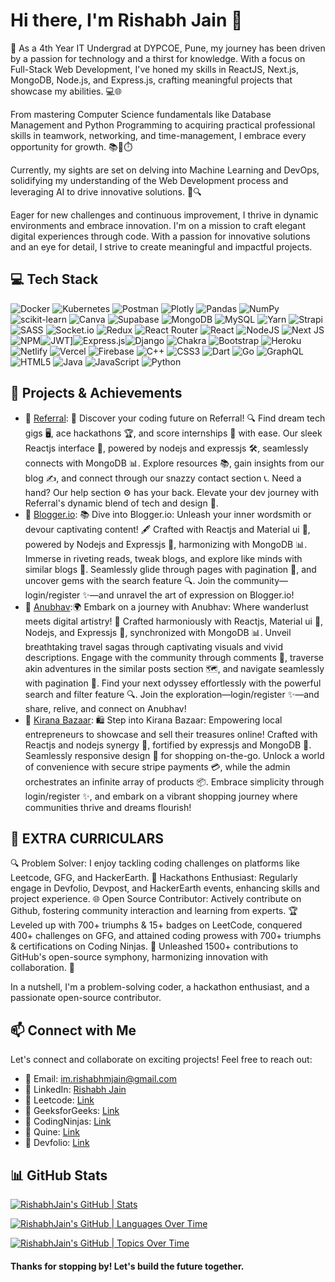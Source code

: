 <!--- Header -->
# Hi there, I'm Rishabh Jain 👋

<!--- Introduction -->
🚀 As a 4th Year IT Undergrad at DYPCOE, Pune, my journey has been driven by a passion for technology and a thirst for knowledge. With a focus on Full-Stack Web Development, I've honed my skills in ReactJS, Next.js, MongoDB, Node.js, and Express.js, crafting meaningful projects that showcase my abilities. 💻🌐

From mastering Computer Science fundamentals like Database Management and Python Programming to acquiring practical professional skills in teamwork, networking, and time-management, I embrace every opportunity for growth. 📚🤝⏱️

Currently, my sights are set on delving into Machine Learning and DevOps, solidifying my understanding of the Web Development process and leveraging AI to drive innovative solutions. 🤖🔍

Eager for new challenges and continuous improvement, I thrive in dynamic environments and embrace innovation. I'm on a mission to craft elegant digital experiences through code. With a passion for innovative solutions and an eye for detail, I strive to create meaningful and impactful projects.

<!--- Tech Stack -->
## 💻 Tech Stack
![Docker](https://img.shields.io/badge/docker-%230db7ed.svg?style=for-the-badge&logo=docker&logoColor=white) ![Kubernetes](https://img.shields.io/badge/kubernetes-%23326ce5.svg?style=for-the-badge&logo=kubernetes&logoColor=white) ![Postman](https://img.shields.io/badge/Postman-FF6C37?style=for-the-badge&logo=postman&logoColor=white) ![Plotly](https://img.shields.io/badge/Plotly-%233F4F75.svg?style=for-the-badge&logo=plotly&logoColor=white) ![Pandas](https://img.shields.io/badge/pandas-%23150458.svg?style=for-the-badge&logo=pandas&logoColor=white) ![NumPy](https://img.shields.io/badge/numpy-%23013243.svg?style=for-the-badge&logo=numpy&logoColor=white) ![scikit-learn](https://img.shields.io/badge/scikit--learn-%23F7931E.svg?style=for-the-badge&logo=scikit-learn&logoColor=white) ![Canva](https://img.shields.io/badge/Canva-%2300C4CC.svg?style=for-the-badge&logo=Canva&logoColor=white) ![Supabase](https://img.shields.io/badge/Supabase-3ECF8E?style=for-the-badge&logo=supabase&logoColor=white) ![MongoDB](https://img.shields.io/badge/MongoDB-%234ea94b.svg?style=for-the-badge&logo=mongodb&logoColor=white) ![MySQL](https://img.shields.io/badge/mysql-%2300f.svg?style=for-the-badge&logo=mysql&logoColor=white) ![Yarn](https://img.shields.io/badge/yarn-%232C8EBB.svg?style=for-the-badge&logo=yarn&logoColor=white) ![Strapi](https://img.shields.io/badge/strapi-%232E7EEA.svg?style=for-the-badge&logo=strapi&logoColor=white) ![SASS](https://img.shields.io/badge/SASS-hotpink.svg?style=for-the-badge&logo=SASS&logoColor=white) ![Socket.io](https://img.shields.io/badge/Socket.io-black?style=for-the-badge&logo=socket.io&badgeColor=010101) 
![Redux](https://img.shields.io/badge/redux-%23593d88.svg?style=for-the-badge&logo=redux&logoColor=white) 
![React Router](https://img.shields.io/badge/React_Router-CA4245?style=for-the-badge&logo=react-router&logoColor=white) 
![React](https://img.shields.io/badge/react-%2320232a.svg?style=for-the-badge&logo=react&logoColor=%2361DAFB) 
![NodeJS](https://img.shields.io/badge/node.js-6DA55F?style=for-the-badge&logo=node.js&logoColor=white) 
![Next JS](https://img.shields.io/badge/Next-black?style=for-the-badge&logo=next.js&logoColor=white) 
![NPM](https://img.shields.io/badge/NPM-%23000000.svg?style=for-the-badge&logo=npm&logoColor=white)![JWT](https://img.shields.io/badge/JWT-black?style=for-the-badge&logo=JSON%20web%20tokens)]![Express.js](https://img.shields.io/badge/express.js-%23404d59.svg?style=for-the-badge&logo=express&logoColor=%2361DAFB)![Django](https://img.shields.io/badge/django-%23092E20.svg?style=for-the-badge&logo=django&logoColor=white) ![Chakra](https://img.shields.io/badge/chakra-%234ED1C5.svg?style=for-the-badge&logo=chakraui&logoColor=white) ![Bootstrap](https://img.shields.io/badge/bootstrap-%23563D7C.svg?style=for-the-badge&logo=bootstrap&logoColor=white) ![Heroku](https://img.shields.io/badge/heroku-%23430098.svg?style=for-the-badge&logo=heroku&logoColor=white)![Netlify](https://img.shields.io/badge/netlify-%23000000.svg?style=for-the-badge&logo=netlify&logoColor=#00C7B7) ![Vercel](https://img.shields.io/badge/vercel-%23000000.svg?style=for-the-badge&logo=vercel&logoColor=white) ![Firebase](https://img.shields.io/badge/firebase-%23039BE5.svg?style=for-the-badge&logo=firebase) ![C++](https://img.shields.io/badge/c++-%2300599C.svg?style=for-the-badge&logo=c%2B%2B&logoColor=white) ![CSS3](https://img.shields.io/badge/css3-%231572B6.svg?style=for-the-badge&logo=css3&logoColor=white) ![Dart](https://img.shields.io/badge/dart-%230175C2.svg?style=for-the-badge&logo=dart&logoColor=white) ![Go](https://img.shields.io/badge/go-%2300ADD8.svg?style=for-the-badge&logo=go&logoColor=white) ![GraphQL](https://img.shields.io/badge/-GraphQL-E10098?style=for-the-badge&logo=graphql&logoColor=white) ![HTML5](https://img.shields.io/badge/html5-%23E34F26.svg?style=for-the-badge&logo=html5&logoColor=white) ![Java](https://img.shields.io/badge/java-%23ED8B00.svg?style=for-the-badge&logo=java&logoColor=white) ![JavaScript](https://img.shields.io/badge/javascript-%23323330.svg?style=for-the-badge&logo=javascript&logoColor=%23F7DF1E) ![Python](https://img.shields.io/badge/python-3670A0?style=for-the-badge&logo=python&logoColor=ffdd54)

<!--- Projects & Achievements -->
## 🚀 Projects & Achievements
- 🌟 [Referral](https://github.com/RishabhJain-11): 🚀 Discover your coding future on Referral! 🔍 Find dream tech gigs 🖥️, ace hackathons 🏆, and score internships 📝 with ease. Our sleek Reactjs interface 🎨, powered by nodejs and expressjs 🛠️, seamlessly connects with MongoDB 📊. Explore resources 📚, gain insights from our blog ✍️, and connect through our snazzy contact section 📞. Need a hand? Our help section ⚙️ has your back. Elevate your dev journey with Referral's dynamic blend of tech and design 🌟.
- 🌟 [Blogger.io](https://github.com/RishabhJain-11): 📚 Dive into Blogger.io: Unleash your inner wordsmith or devour captivating content! 🖋️ Crafted with Reactjs and Material ui 🎨, powered by Nodejs and Expressjs 🚀, harmonizing with MongoDB 📊. Immerse in riveting reads, tweak blogs, and explore like minds with similar blogs 🤝. Seamlessly glide through pages with pagination 📄, and uncover gems with the search feature 🔍. Join the community—login/register ✨—and unravel the art of expression on Blogger.io!
- 🌟 [Anubhav](https://github.com/RishabhJain-11):🌍 Embark on a journey with Anubhav: Where wanderlust meets digital artistry! 📸 Crafted harmoniously with Reactjs, Material ui 🎨, Nodejs, and Expressjs 🚀, synchronized with MongoDB 📊. Unveil breathtaking travel sagas through captivating visuals and vivid descriptions. Engage with the community through comments 💬, traverse akin adventures in the similar posts section 🗺️, and navigate seamlessly with pagination 📄. Find your next odyssey effortlessly with the powerful search and filter feature 🔍. Join the exploration—login/register ✨—and share, relive, and connect on Anubhav!
- 🌟 [Kirana Bazaar](https://github.com/RishabhJain-11): 🛍️ Step into Kirana Bazaar: Empowering local entrepreneurs to showcase and sell their treasures online! Crafted with Reactjs and nodejs synergy 🎨, fortified by expressjs and MongoDB 🚀. Seamlessly responsive design 📱 for shopping on-the-go. Unlock a world of convenience with secure stripe payments 💳, while the admin orchestrates an infinite array of products 📦. Embrace simplicity through login/register ✨, and embark on a vibrant shopping journey where communities thrive and dreams flourish!

## 🚀 EXTRA CURRICULARS
🔍 Problem Solver: I enjoy tackling coding challenges on platforms like Leetcode, GFG, and HackerEarth.
🚀 Hackathons Enthusiast: Regularly engage in Devfolio, Devpost, and HackerEarth events, enhancing skills and project experience.
🌐 Open Source Contributor: Actively contribute on Github, fostering community interaction and learning from experts.
🏆 Leveled up with 700+ triumphs & 15+ badges on LeetCode, conquered 400+ challenges on GFG, and attained coding prowess with 700+ triumphs & certifications on Coding Ninjas. 
🚀 Unleashed 1500+ contributions to GitHub's open-source symphony, harmonizing innovation with collaboration. 🎉

In a nutshell, I'm a problem-solving coder, a hackathon enthusiast, and a passionate open-source contributor.

<!--- Connect with Me -->
## 📫 Connect with Me
Let's connect and collaborate on exciting projects! Feel free to reach out:
- 📧 Email: im.rishabhmjain@gmail.com
- 💬 LinkedIn: [Rishabh Jain](https://linkedin.com/in/rishabhjaincodes)
- 💬 Leetcode: [Link](https://leetcode.com/jainrishabh71011/)
- 💬 GeeksforGeeks: [Link](https://auth.geeksforgeeks.org/user/jainrishabh71011/practice)
- 💬 CodingNinjas: [Link](https://www.codingninjas.com/studio/profile/jainRishabh)
- 💬 Quine: [Link](https://quine.sh/?to=/user/RishabhJain)
- 💬 Devfolio: [Link](https://devfolio.co/@TheRishabhJain)

<!--- GitHub Stats -->
## 📊 GitHub Stats
[![RishabhJain's GitHub | Stats](https://stats.quine.sh/RishabhJain/github?theme=light)](https://quine.sh)

[![RishabhJain's GitHub | Languages Over Time](https://stats.quine.sh/RishabhJain/languages-over-time?theme=light)](https://quine.sh)

[![RishabhJain's GitHub | Topics Over Time](https://stats.quine.sh/RishabhJain/topics-over-time?theme=light)](https://quine.sh)
<!--- Footer -->
#### Thanks for stopping by! Let's build the future together.
